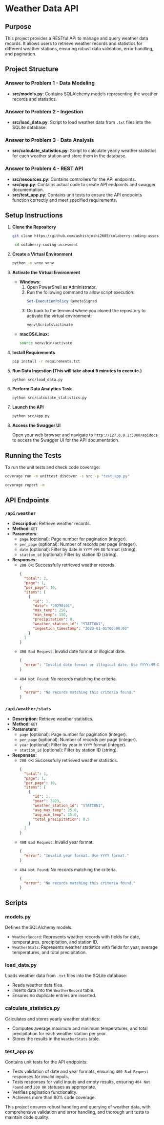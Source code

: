 # Weather Data API

## Purpose

This project provides a RESTful API to manage and query weather data records. It allows users to retrieve weather records and statistics for different weather stations, ensuring robust data validation, error handling, and pagination.

## Project Structure

### Answer to Problem 1 - Data Modeling
- **src/models.py**: Contains SQLAlchemy models representing the weather records and statistics.

### Answer to Problem 2 - Ingestion
- **src/load_data.py**: Script to load weather data from `.txt` files into the SQLite database.

### Answer to Problem 3 - Data Analysis
- **src/calculate_statistics.py**: Script to calculate yearly weather statistics for each weather station and store them in the database.

### Answer to Problem 4 - REST API
- **src/resources.py**: Contains controllers for the API endpoints.
- **src/app.py**: Contains actual code to create API endpoints and swagger documentation.
- **src/test_app.py**: Contains unit tests to ensure the API endpoints function correctly and meet specified requirements.

## Setup Instructions

1. **Clone the Repository**

   ```bash
   git clone https://github.com/ashishjoshi2605/colaberry-coding-assesment.git
   ```

   ```bash
    cd colaberry-coding-assesment
   ```

2. **Create a Virtual Environment**

   ```bash
   python -m venv venv
   ```

3. **Activate the Virtual Environment**

   - **Windows:**
     1. Open PowerShell as Administrator.
     2. Run the following command to allow script execution:
        ```powershell
        Set-ExecutionPolicy RemoteSigned
        ```
     3. Go back to the terminal where you cloned the repository to activate the virtual environment:
        ```bash
        venv\Scripts\activate
        ```
   - **macOS/Linux:**
     ```bash
     source venv/bin/activate
     ```

4. **Install Requirements**

   ```bash
   pip install -r requirements.txt
   ```

5. **Run Data Ingestion (This will take about 5 minutes to execute.)**

   ```bash
   python src/load_data.py
   ```

6. **Perform Data Analytics Task**

   ```bash
   python src/calculate_statistics.py
   ```

7. **Launch the API**

   ```bash
   python src/app.py
   ```

8. **Access the Swagger UI**

   Open your web browser and navigate to `http://127.0.0.1:5000/apidocs` to access the Swagger UI for the API documentation.

## Running the Tests

To run the unit tests and check code coverage:

```bash
coverage run -m unittest discover -s src -p "test_app.py"
```

```bash
coverage report -m
```

## API Endpoints

### `/api/weather`
- **Description**: Retrieve weather records.
- **Method**: `GET`
- **Parameters**:
  - `page` (optional): Page number for pagination (integer).
  - `per_page` (optional): Number of records per page (integer).
  - `date` (optional): Filter by date in `YYYY-MM-DD` format (string).
  - `station_id` (optional): Filter by station ID (string).
- **Responses**:
  - `200 OK`: Successfully retrieved weather records.
    ```json
    {
      "total": 2,
      "page": 1,
      "per_page": 10,
      "items": [
        {
          "id": 1,
          "date": "20230101",
          "max_temp": 250,
          "min_temp": 150,
          "precipitation": 0,
          "weather_station_id": "STATION1",
          "ingestion_timestamp": "2023-01-01T00:00:00"
        }
      ]
    }
    ```
  - `400 Bad Request`: Invalid date format or illogical date.
    ```json
    {
      "error": "Invalid date format or illogical date. Use YYYY-MM-DD format."
    }
    ```
  - `404 Not Found`: No records matching the criteria.
    ```json
    {
      "error": "No records matching this criteria found."
    }
    ```

### `/api/weather/stats`
- **Description**: Retrieve weather statistics.
- **Method**: `GET`
- **Parameters**:
  - `page` (optional): Page number for pagination (integer).
  - `per_page` (optional): Number of records per page (integer).
  - `year` (optional): Filter by year in `YYYY` format (integer).
  - `station_id` (optional): Filter by station ID (string).
- **Responses**:
  - `200 OK`: Successfully retrieved weather statistics.
    ```json
    {
      "total": 1,
      "page": 1,
      "per_page": 10,
      "items": [
        {
          "id": 1,
          "year": 2023,
          "weather_station_id": "STATION1",
          "avg_max_temp": 25.0,
          "avg_min_temp": 15.0,
          "total_precipitation": 0.5
        }
      ]
    }
    ```
  - `400 Bad Request`: Invalid year format.
    ```json
    {
      "error": "Invalid year format. Use YYYY format."
    }
    ```
  - `404 Not Found`: No records matching the criteria.
    ```json
    {
      "error": "No records matching this criteria found."
    }
    ```

## Scripts

### models.py
Defines the SQLAlchemy models:
- `WeatherRecord`: Represents weather records with fields for date, temperatures, precipitation, and station ID.
- `WeatherStats`: Represents weather statistics with fields for year, average temperatures, and total precipitation.

### load_data.py
Loads weather data from `.txt` files into the SQLite database:
- Reads weather data files.
- Inserts data into the `WeatherRecord` table.
- Ensures no duplicate entries are inserted.

### calculate_statistics.py
Calculates and stores yearly weather statistics:
- Computes average maximum and minimum temperatures, and total precipitation for each weather station per year.
- Stores the results in the `WeatherStats` table.

### test_app.py
Contains unit tests for the API endpoints:
- Tests validation of date and year formats, ensuring `400 Bad Request` responses for invalid inputs.
- Tests responses for valid inputs and empty results, ensuring `404 Not Found` and `200 OK` statuses as appropriate.
- Verifies pagination functionality.
- Achieves more than 80% code coverage.
  
This project ensures robust handling and querying of weather data, with comprehensive validation and error handling, and thorough unit tests to maintain code quality.
